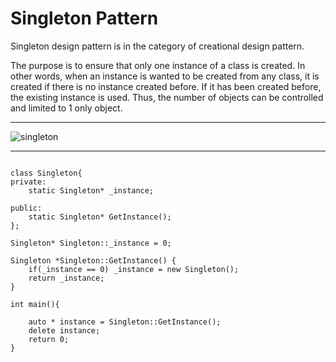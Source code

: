 # Singleton Pattern

Singleton design pattern is in the category of creational design pattern.

The purpose is to ensure that only one instance of a class is created. In other words, when an instance is wanted to be created from any class, it is created if there is no instance created before. 
If it has been created before, the existing instance is used. Thus, the number of objects can be controlled and limited to 1 only object.

---

![singleton](https://github.com/fbasatemur/design_patterns/blob/main/cre_singleton.png)

---

```

class Singleton{
private:
    static Singleton* _instance;

public:
    static Singleton* GetInstance();
};

Singleton* Singleton::_instance = 0;

Singleton *Singleton::GetInstance() {
    if(_instance == 0) _instance = new Singleton();
    return _instance;
}

int main(){

    auto * instance = Singleton::GetInstance();
    delete instance;
    return 0;
}

```